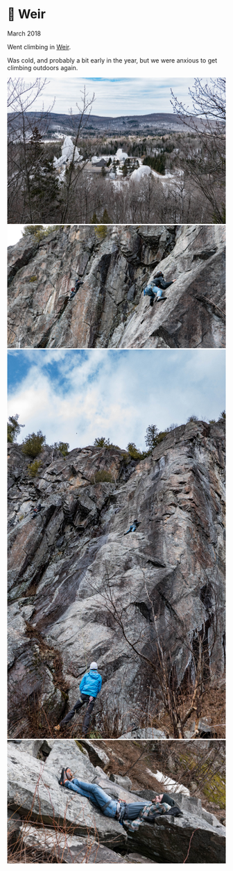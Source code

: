 # 🧗 Weir
March 2018

Went climbing in [Weir](https://www.thecrag.com/climbing/canada/the-weir).

Was cold, and probably a bit early in the year, but we were anxious to
get climbing outdoors again.

[![P2540750](/photos/hd/P2540750.jpg)](/photos/P2540750.md)
[![P2540793](/photos/hd/P2540793.jpg)](/photos/P2540793.md)
[![P2540797](/photos/hd/P2540797.jpg)](/photos/P2540797.md)
[![P2540806](/photos/hd/P2540806.jpg)](/photos/P2540806.md)
